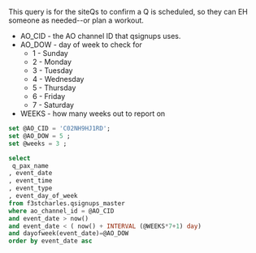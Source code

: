 This query is for the siteQs to confirm a Q is scheduled, so they can EH someone as needed--or plan a workout.

* AO_CID - the AO channel ID that qsignups uses.
* AO_DOW - day of week to check for
  * 1 - Sunday
  * 2 - Monday
  * 3 - Tuesday
  * 4 - Wednesday
  * 5 - Thursday
  * 6 - Friday
  * 7 - Saturday
* WEEKS - how many weeks out to report on

```sql
set @AO_CID = 'C02NH9HJ1RD';
set @AO_DOW = 5 ;
set @weeks = 3 ;

select 
 q_pax_name
, event_date
, event_time
, event_type
, event_day_of_week
from f3stcharles.qsignups_master
where ao_channel_id = @AO_CID
and event_date > now()
and event_date < ( now() + INTERVAL (@WEEKS*7+1) day)
and dayofweek(event_date)=@AO_DOW
order by event_date asc 
```
